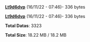 [**Lt9d6dvp**](/data/Lt9d6dvp.txt) (16/11/22 - 07:46)- 336 bytes

[**Lt9d6dvp**](/data/Lt9d6dvp.txt) (16/11/22 - 07:46)- 336 bytes

**Total Datas**: 3323

**Total Size**: 18.22 MB / 18.2 MB